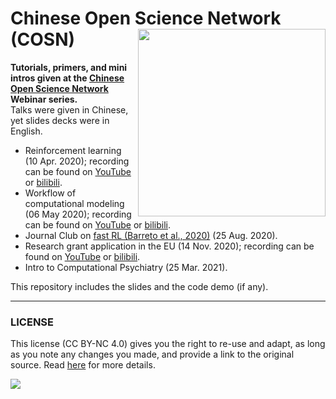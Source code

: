 # Chinese Open Science Network (COSN) <img src="https://github.com/lei-zhang/OS_tutorial_webinar/raw/master/COSN.PNG" align="right" width="300px">

**Tutorials, primers, and mini intros given at the [Chinese Open Science Network](https://open-sci.cn/) Webinar series.** <br />
Talks were given in Chinese, yet slides decks were in English.

 - Reinforcement learning (10 Apr. 2020); recording can be found on [YouTube](https://youtu.be/ss30ch9IZnw) or [bilibili](https://www.bilibili.com/video/BV135411t7f3).
 - Workflow of computational modeling (06 May 2020); recording can be found on [YouTube](https://youtu.be/w8UvTu8MTP4) or [bilibili](https://www.bilibili.com/video/BV1RK4y1b7ay/).
 - Journal Club on [fast RL (Barreto et al., 2020)](https://www.pnas.org/content/early/2020/08/13/1907370117) (25 Aug. 2020).
 - Research grant application in the EU (14 Nov. 2020); recording can be found on [YouTube](https://youtu.be/VA2SZDKDzwY) or [bilibili](https://www.bilibili.com/video/BV1eh411C7gx).
 - Intro to Computational Psychiatry (25 Mar. 2021).

This repository includes the slides and the code demo (if any). 

___

### LICENSE

This license (CC BY-NC 4.0) gives you the right to re-use and adapt, as long as you note any changes you made, and provide a link to the original source. Read [here](https://creativecommons.org/licenses/by-nc/4.0/) for more details. 

![](https://upload.wikimedia.org/wikipedia/commons/9/99/Cc-by-nc_icon.svg)
